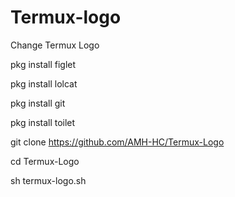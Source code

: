 # Termux-logo


Change Termux Logo

pkg install figlet

pkg install lolcat

pkg install git

pkg install toilet

git clone https://github.com/AMH-HC/Termux-Logo

cd Termux-Logo

sh termux-logo.sh
